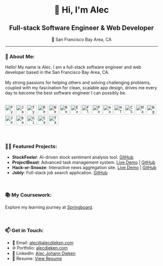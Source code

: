 <h1 align="center">👋 Hi, I'm Alec</h1>
<h2 align="center">Full-stack Software Engineer & Web Developer</h2>
<p align="center">📍 San Francisco Bay Area, CA</p>

---

### 🚀 About Me:
Hello! My name is Alec. I am a full-stack software engineer and web developer based in the San Francisco Bay Area, CA.<br/>
<br/>
My strong passions for helping others and solving challenging problems, coupled with my fascination for clean, scalable app design, drives me every day to become the best software engineer I can possibly be.
<br/><br/>

<div align="left">
	<code><img width="32" src="https://user-images.githubusercontent.com/25181517/183423507-c056a6f9-1ba8-4312-a350-19bcbc5a8697.png" alt="Python" title="Python"/></code>
	<code><img width="32" src="https://user-images.githubusercontent.com/25181517/117447155-6a868a00-af3d-11eb-9cfe-245df15c9f3f.png" alt="JavaScript" title="JavaScript"/></code>
	<code><img width="32" src="https://user-images.githubusercontent.com/25181517/183890598-19a0ac2d-e88a-4005-a8df-1ee36782fde1.png" alt="TypeScript" title="TypeScript"/></code>
	<code><img width="32" src="https://user-images.githubusercontent.com/25181517/183897015-94a058a6-b86e-4e42-a37f-bf92061753e5.png" alt="React" title="React"/></code>
	<code><img width="32" src="https://github.com/marwin1991/profile-technology-icons/assets/136815194/5f8c622c-c217-4649-b0a9-7e0ee24bd704" alt="Next.js" title="Next.js"/></code>
	<code><img width="32" src="https://user-images.githubusercontent.com/25181517/183568594-85e280a7-0d7e-4d1a-9028-c8c2209e073c.png" alt="Node.js" title="Node.js"/></code>
	<code><img width="32" src="https://user-images.githubusercontent.com/25181517/183859966-a3462d8d-1bc7-4880-b353-e2cbed900ed6.png" alt="Express" title="Express"/></code>
	<code><img width="32" src="https://user-images.githubusercontent.com/25181517/183423775-2276e25d-d43d-4e58-890b-edbc88e915f7.png" alt="Flask" title="Flask"/></code>
	<code><img width="32" src="https://user-images.githubusercontent.com/25181517/117208740-bfb78400-adf5-11eb-97bb-09072b6bedfc.png" alt="PostgreSQL" title="PostgreSQL"/></code>
	<code><img width="32" src="https://user-images.githubusercontent.com/25181517/182884177-d48a8579-2cd0-447a-b9a6-ffc7cb02560e.png" alt="mongoDB" title="mongoDB"/></code>
	<code><img width="32" src="https://user-images.githubusercontent.com/25181517/192158954-f88b5814-d510-4564-b285-dff7d6400dad.png" alt="HTML" title="HTML"/></code>
	<code><img width="32" src="https://user-images.githubusercontent.com/25181517/183898674-75a4a1b1-f960-4ea9-abcb-637170a00a75.png" alt="CSS" title="CSS"/></code>
	<code><img width="32" src="https://user-images.githubusercontent.com/25181517/189716630-fe6c084c-6c66-43af-aa49-64c8aea4a5c2.png" alt="Material UI" title="Material UI"/></code>
	<code><img width="32" src="https://user-images.githubusercontent.com/25181517/183345125-9a7cd2e6-6ad6-436f-8490-44c903bef84c.png" alt="Nginx" title="Nginx"/></code>
	<code><img width="32" src="https://user-images.githubusercontent.com/25181517/187955005-f4ca6f1a-e727-497b-b81b-93fb9726268e.png" alt="Jest" title="Jest"/></code>
	<code><img width="32" src="https://user-images.githubusercontent.com/25181517/192158606-7c2ef6bd-6e04-47cf-b5bc-da2797cb5bda.png" alt="bash" title="bash"/></code>
	<code><img width="32" src="https://user-images.githubusercontent.com/25181517/192108372-f71d70ac-7ae6-4c0d-8395-51d8870c2ef0.png" alt="Git" title="Git"/></code>
	<code><img width="32" src="https://user-images.githubusercontent.com/25181517/192158956-48192682-23d5-4bfc-9dfb-6511ade346bc.png" alt="Sass" title="Sass"/></code>
	<code><img width="32" src="https://user-images.githubusercontent.com/25181517/202896760-337261ed-ee92-4979-84c4-d4b829c7355d.png" alt="Tailwind CSS" title="Tailwind CSS"/></code>
</div>
<br/><br/>

### 👨‍💻 Featured Projects:
- **StockFeeler**: AI-driven stock sentiment analysis tool. [GitHub](https://github.com/Alec-Dieken/StockFeeler)
- **ProjectBeast**: Advanced task management system. [Live Demo](https://projectbeast.online) | [GitHub](https://github.com/Alec-Dieken/projectbeast)
- **Hack-or-Snooze**: Interactive news aggregation site. [Live Demo](https://alec-dieken.github.io/hack-or-snooze/) | [GitHub](https://github.com/Alec-Dieken/hack-or-snooze)
- **Jobly**: Full-stack job search application. [GitHub](https://github.com/Alec-Dieken/jobly)
<br/>

### 📚 My Coursework:
Explore my learning journey at [Springboard](http://github.com/ajdSpringboard).
<br/><br/><br/>

### 📫 Get in Touch:
- 📧 Email: [alec@alecdieken.com](mailto:alec@alecdieken.com)
- 🌐 Portfolio: [alecdieken.com](https://alecdieken.com)
- 🔗 LinkedIn: [Alec Johann Dieken](https://linkedin.com/in/alec-johann-dieken)
- 📄 Resume: [View Resume](https://alecdieken.com/documents/Alec_Dieken_Resume.pdf)
<br/>
